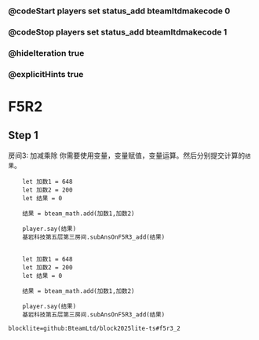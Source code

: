 ### @codeStart players set status_add bteamltdmakecode 0
### @codeStop players set status_add bteamltdmakecode 1

### @hideIteration true
### @explicitHints true

# F5R2

## Step 1
房间3: 加减乘除
你需要使用变量，变量赋值，变量运算。然后分别提交计算的``结果``。

```ghost
    let 加数1 = 648
    let 加数2 = 200
    let 结果 = 0
    
    结果 = bteam_math.add(加数1,加数2)

    player.say(结果)
    基岩科技第五层第三房间.subAnsOnF5R3_add(结果)
```
```template

    let 加数1 = 648
    let 加数2 = 200
    let 结果 = 0
    
    结果 = bteam_math.add(加数1,加数2)

    player.say(结果)
    基岩科技第五层第三房间.subAnsOnF5R3_add(结果)
```

```package
blocklite=github:BteamLtd/block2025lite-ts#f5r3_2
```
